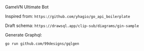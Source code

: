 GameVN Ultimate Bot

Inspired from: `https://github.com/yhagio/go_api_boilerplate`

Draft schema: `https://drawsql.app/clip-sub/diagrams/gin-sample`

Generate Graphql:

```
go run github.com/99designs/gqlgen
```
